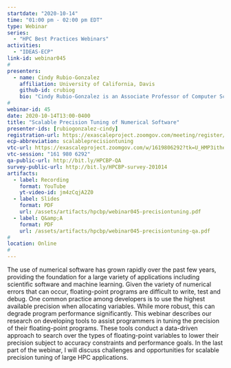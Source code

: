 ```yaml
---
startdate: "2020-10-14"
time: "01:00 pm - 02:00 pm EDT"
type: Webinar
series:
  - "HPC Best Practices Webinars"
activities:
  - "IDEAS-ECP"
link-id: webinar045
#
presenters:
  - name: Cindy Rubio-Gonzalez
    affiliation: University of California, Davis
    github-id: crubiog
    bio: "Cindy Rubio-Gonzalez is an Associate Professor of Computer Science at the University of California, Davis. Prior to joining UC Davis, she was a Postdoctoral Researcher in the EECS Department at the University of California, Berkeley. She received her Ph.D. in Computer Science from the University of Wisconsin–Madison in 2012. Dr. Rubio’s work spans the areas of Programming Languages and Software Engineering, with a focus on program analysis for automated bug finding and program optimization. She is particularly interested in the reliability and performance of systems software and scientific computing applications. Dr. Rubio is a Better Scientific Software Fellow 2020, and a recipient of a DOE Early Career Award 2019, an NSF CAREER award 2018, a Hellman Fellowship 2017, and a UC Davis CAMPOS Faculty Award 2014. Dr. Rubio earned her M.S. in Computer Science from the University of Wisconsin–Milwaukee and her B.S. in Computer Engineering from Saltillo Institute of Technology (Mexico). She also holds a B.M. in Piano Performance from the Autonomous University of Coahuila (Mexico)."
#
webinar-id: 45
date: 2020-10-14T13:00-0400
title: "Scalable Precision Tuning of Numerical Software"
presenter-ids: [rubiogonzalez-cindy]
registration-url: https://exascaleproject.zoomgov.com/meeting/register/vJIsfuGoqDkjGLi_8sVyWQSFEsaXHEL6EM4
ecp-abbreviation: scalableprecisiontuning
vtc-url: https://exascaleproject.zoomgov.com/w/1619806292?tk=U_HMP3itheXTfY-g4GfeKYMU6NVHNVKVpN-DhvNIshk.DQIAAAAAYIxIVBZRRkw3RHA0S1FsT01qcjBkcW56cnBRAAAAAAAAAAAAAAAAAAAAAAAAAAAA 
vtc-session: "161 980 6292"
qa-public-url: http://bit.ly/HPCBP-QA
survey-public-url: http://bit.ly/HPCBP-survey-201014
artifacts:
  - label: Recording
    format: YouTube
    yt-video-id: jm4zCqjA2Z0
  - label: Slides
    format: PDF
    url: /assets/artifacts/hpcbp/webinar045-precisiontuning.pdf
  - label: Q&amp;A
    format: PDF
    url: /assets/artifacts/hpcbp/webinar045-precisiontuning-qa.pdf
#
location: Online
#
---
```

The use of numerical software has grown rapidly over the past few years, providing the foundation for a large variety of applications including scientific software and machine learning. Given the variety of numerical errors that can occur, floating-point programs are difficult to write, test and debug. One common practice among developers is to use the highest available precision when allocating variables. While more robust, this can degrade program performance significantly. This webinar describes our research on developing tools to assist programmers in tuning the precision of their floating-point programs. These tools conduct a data-driven approach to search over the types of floating-point variables to lower their precision subject to accuracy constraints and performance goals. In the last part of the webinar, I will discuss challenges and opportunities for scalable precision tuning of large HPC applications.
